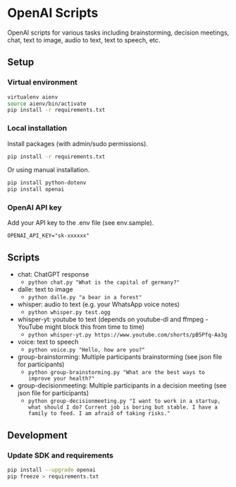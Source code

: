 # OpenAI Scripts

OpenAI scripts for various tasks including brainstorming, decision meetings, chat, text to image, audio to text, text to speech, etc.

## Setup

### Virtual environment

```sh
virtualenv aienv
source aienv/bin/activate
pip install -r requirements.txt
```

### Local installation

Install packages (with admin/sudo permissions).

```sh
pip install -r requirements.txt
```

Or using manual installation.

```sh
pip install python-dotenv
pip install openai
```

### OpenAI API key

Add your API key to the .env file (see env.sample).

`OPENAI_API_KEY="sk-xxxxxx"`

## Scripts

* chat: ChatGPT response
  * `python chat.py "What is the capital of germany?"`
* dalle: text to image
  * `python dalle.py "a bear in a forest"`
* whisper: audio to text (e.g. your WhatsApp voice notes)
  * `python whisper.py test.ogg`
* whisper-yt: youtube to text (depends on youtube-dl and ffmpeg - YouTube might block this from time to time)
  * `python whisper-yt.py https://www.youtube.com/shorts/pB5Pfq-Aa3g`
* voice: text to speech
  * `python voice.py "Hello, how are you?"`
* group-brainstorming: Multiple participants brainstorming (see json file for participants)
  * `python group-brainstorming.py "What are the best ways to improve your health?"`
* group-decisionmeeting: Multiple participants in a decision meeting (see json file for participants)
  * `python group-decisionmeeting.py "I want to work in a startup, what should I do? Current job is boring but stable. I have a family to feed. I am afraid of taking risks."`

## Development

### Update SDK and requirements

```sh
pip install --upgrade openai
pip freeze > requirements.txt
```
